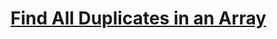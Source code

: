 # [Find All Duplicates in an Array](https://leetcode.com/problems/find-all-duplicates-in-an-array/)
